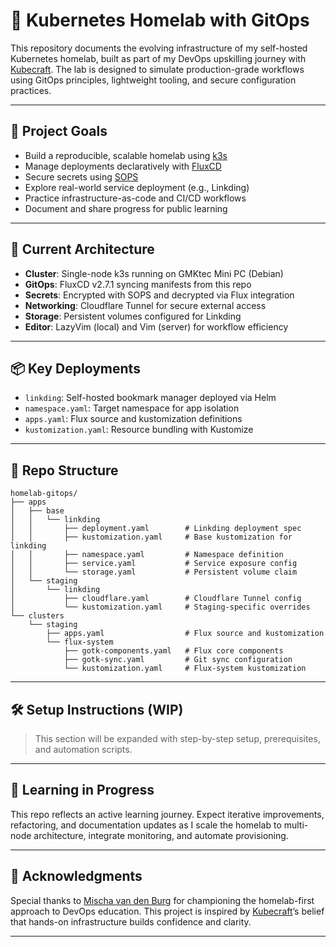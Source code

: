# 🧪 Kubernetes Homelab with GitOps

This repository documents the evolving infrastructure of my self-hosted Kubernetes homelab, built as part of my DevOps upskilling journey with [Kubecraft](https://www.skool.com/kubecraft/about). The lab is designed to simulate production-grade workflows using GitOps principles, lightweight tooling, and secure configuration practices.

---

## 🚀 Project Goals

- Build a reproducible, scalable homelab using [k3s](https://k3s.io/)  
- Manage deployments declaratively with [FluxCD](https://fluxcd.io/)  
- Secure secrets using [SOPS](https://github.com/mozilla/sops)  
- Explore real-world service deployment (e.g., Linkding)  
- Practice infrastructure-as-code and CI/CD workflows  
- Document and share progress for public learning

---

## 🧱 Current Architecture

- **Cluster**: Single-node k3s running on GMKtec Mini PC (Debian)
- **GitOps**: FluxCD v2.7.1 syncing manifests from this repo
- **Secrets**: Encrypted with SOPS and decrypted via Flux integration
- **Networking**: Cloudflare Tunnel for secure external access
- **Storage**: Persistent volumes configured for Linkding
- **Editor**: LazyVim (local) and Vim (server) for workflow efficiency

---

## 📦 Key Deployments

- `linkding`: Self-hosted bookmark manager deployed via Helm
- `namespace.yaml`: Target namespace for app isolation
- `apps.yaml`: Flux source and kustomization definitions
- `kustomization.yaml`: Resource bundling with Kustomize

---

## 📁 Repo Structure

```
homelab-gitops/
├── apps
│   ├── base
│   │   └── linkding
│   │       ├── deployment.yaml        # Linkding deployment spec
│   │       ├── kustomization.yaml     # Base kustomization for linkding
│   │       ├── namespace.yaml         # Namespace definition
│   │       ├── service.yaml           # Service exposure config
│   │       └── storage.yaml           # Persistent volume claim
│   └── staging
│       └── linkding
│           ├── cloudflare.yaml        # Cloudflare Tunnel config
│           └── kustomization.yaml     # Staging-specific overrides
└── clusters
    └── staging
        ├── apps.yaml                  # Flux source and kustomization
        └── flux-system
            ├── gotk-components.yaml   # Flux core components
            ├── gotk-sync.yaml         # Git sync configuration
            └── kustomization.yaml     # Flux-system kustomization
```

---

## 🛠️ Setup Instructions (WIP)

> This section will be expanded with step-by-step setup, prerequisites, and automation scripts.

---

## 🧠 Learning in Progress

This repo reflects an active learning journey. Expect iterative improvements, refactoring, and documentation updates as I scale the homelab to multi-node architecture, integrate monitoring, and automate provisioning.

---

## 🤝 Acknowledgments

Special thanks to [Mischa van den Burg](https://mishavandenburg.com) for championing the homelab-first approach to DevOps education. This project is inspired by [Kubecraft](https://kubecraft.dev)’s belief that hands-on infrastructure builds confidence and clarity.

---

